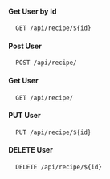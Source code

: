#### Get User by Id

```http
  GET /api/recipe/${id}
```

#### Post User

```http
  POST /api/recipe/
```

#### Get User

```http
  GET /api/recipe/
```

#### PUT User

```http
  PUT /api/recipe/${id}
```

#### DELETE User

```http
  DELETE /api/recipe/${id}
```
